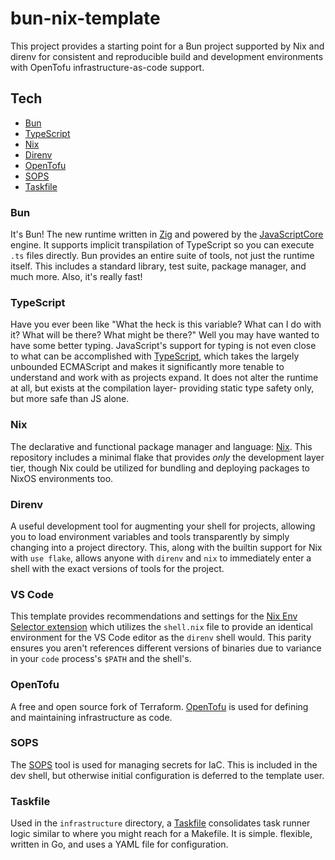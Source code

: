 # bun-nix-template

This project provides a starting point for a Bun project supported by Nix and direnv for consistent and reproducible build and development environments with OpenTofu infrastructure-as-code support.

## Tech

- [Bun]
- [TypeScript]
- [Nix]
- [Direnv]
- [OpenTofu]
- [SOPS]
- [Taskfile]

### Bun

It's Bun! The new runtime written in [Zig] and powered by the [JavaScriptCore] engine. It supports implicit transpilation of TypeScript so you can execute `.ts` files directly. Bun provides an entire suite of tools, not just the runtime itself. This includes a standard library, test suite, package manager, and much more. Also, it's really fast!

### TypeScript

Have you ever been like "What the heck is this variable? What can I do with it? What will be there? What might be there?" Well you may have wanted to have some better typing. JavaScript's support for typing is not even close to what can be accomplished with [TypeScript], which takes the largely unbounded ECMAScript and makes it significantly more tenable to understand and work with as projects expand. It does not alter the runtime at all, but exists at the compilation layer- providing static type safety only, but more safe than JS alone.

### Nix

The declarative and functional package manager and language: [Nix]. This repository includes a minimal flake that provides _only_ the development layer tier, though Nix could be utilized for bundling and deploying packages to NixOS environments too.

### Direnv

A useful development tool for augmenting your shell for projects, allowing you to load environment variables and tools transparently by simply changing into a project directory. This, along with the builtin support for Nix with `use flake`, allows anyone with `direnv` and `nix` to immediately enter a shell with the exact versions of tools for the project.

### VS Code

This template provides recommendations and settings for the [Nix Env Selector extension] which utilizes the `shell.nix` file to provide an identical environment for the VS Code editor as the `direnv` shell would. This parity ensures you aren't references different versions of binaries due to variance in your `code` process's `$PATH` and the shell's. 

### OpenTofu

A free and open source fork of Terraform. [OpenTofu] is used for defining and maintaining infrastructure as code.

### SOPS

The [SOPS] tool is used for managing secrets for IaC. This is included in the dev shell, but otherwise initial configuration is deferred to the template user. 

### Taskfile

Used in the `infrastructure` directory, a [Taskfile] consolidates task runner logic similar to where you might reach for a Makefile. It is simple. flexible, written in Go, and uses a YAML file for configuration.

<!-- References -->
[Bun]: https://bun.sh
[Nix Env Selector extension]: https://marketplace.visualstudio.com/items?itemName=arrterian.nix-env-selector
[JavaScriptCore]: https://developer.apple.com/documentation/javascriptcore
[Zig]: https://ziglang.org/
[TypeScript]: https://www.typescriptlang.org/
[Nix]: https://nixos.org/
[Direnv]: https://direnv.net/
[OpenTofu]: https://opentofu.org/
[SOPS]: https://getsops.io/
[Taskfile]: https://taskfile.dev/